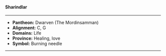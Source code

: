 #### Sharindlar
___

- **Pantheon:** Dwarven (The Mordinsamman)
- **Alignment:** C, G
- **Domains:** Life
- **Province:** Healing, love
- **Symbol:** Burning needle
___
